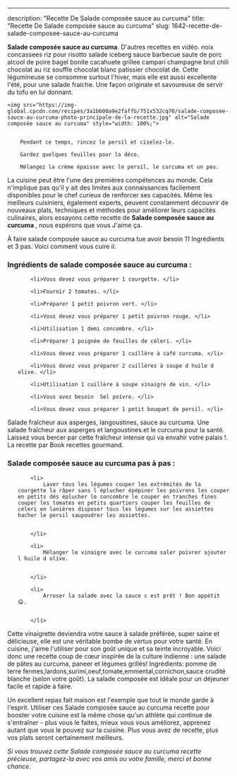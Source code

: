 ---
description: "Recette De Salade composée sauce au curcuma"
title: "Recette De Salade composée sauce au curcuma"
slug: 1642-recette-de-salade-composee-sauce-au-curcuma

<p>
	<strong>Salade composée sauce au curcuma</strong>. 
	D&#39;autres recettes en vidéo. noix concassees riz pour risotto salade iceberg sauce barbecue saute de porc alcool de poire bagel bonite cacahuete grillee campari champagne brut chili chocolat au riz souffle chocolat blanc patissier chocolat de. Cette légumineuse se consomme surtout l&#39;hiver, mais elle est aussi excellente l&#39;été, pour une salade fraiche. Une façon originale et savoureuse de servir du tofu en lui donnant.
</p>
<p>
	
	<img src="https://img-global.cpcdn.com/recipes/3a1b600a9e2faffb/751x532cq70/salade-composee-sauce-au-curcuma-photo-principale-de-la-recette.jpg" alt="Salade composée sauce au curcuma" style="width: 100%;">
	
	
		Pendant ce temps, rincez le persil et ciselez-le.
	
		Gardez quelques feuilles pour la déco.
	
		Mélangez la crème épaisse avec le persil, le curcuma et un peu.
	
</p>

La cuisine peut être l'une des premières compétences au monde. Cela n'implique pas qu'il y ait des limites aux connaissances facilement disponibles pour le chef curieux de renforcer ses capacités. Même les meilleurs cuisiniers, également experts, peuvent constamment découvrir de nouveaux plats, techniques et méthodes pour améliorer leurs capacités culinaires, alors essayons cette recette de <strong> Salade composée sauce au curcuma </strong>, nous espérons que vous J'aime ça.

<!--inarticleads1-->

À faire salade composée sauce au curcuma tue avoir besoin 11 Ingrédients et 3 pas. Voici comment vous cuire il.

<h3>Ingrédients de salade composée sauce au curcuma :</h3>

<ol>
	
		<li>Vous devez vous préparer 1 courgette. </li>
	
		<li>Fournir 2 tomates. </li>
	
		<li>Préparer 1 petit poivron vert. </li>
	
		<li>Vous devez vous préparer 1 petit poivron rouge. </li>
	
		<li>Utilisation 1 demi concombre. </li>
	
		<li>Préparer 1 poignée de feuilles de céleri. </li>
	
		<li>Vous devez vous préparer 1 cuillère à café curcuma. </li>
	
		<li>Vous devez vous préparer 2 cuillères à soupe d huile d olive. </li>
	
		<li>Utilisation 1 cuillère à soupe vinaigre de vin. </li>
	
		<li>Vous avez besoin  Sel poivre. </li>
	
		<li>Vous devez vous préparer 1 petit bouquet de persil. </li>
	
</ol>

Salade fraîcheur aux asperges, langoustines, sauce au curcuma. Une salade fraîcheur aux asperges et langoustines.et le curcuma pour la santé. Laissez vous bercer par cette fraîcheur intense qui va envahir votre palais !. La recette par Book recettes gourmand. 

<!--inarticleads2-->

<h3>Salade composée sauce au curcuma pas à pas :</h3>

<ol>
	
		<li>
			Laver tous les légumes couper les extrémités de la courgette la râper sans l éplucher épépiner les poivrons les couper en petits dés éplucher le concombre le couper en tranches fines couper les tomates en petits quartiers couper les feuilles de céleri en lanières disposer tous les légumes sur les assiettes hacher le persil saupoudrer les assiettes.
			
			
		</li>
	
		<li>
			Mélanger le vinaigre avec le curcuma saler poivrer ajouter l huile d olive.
			
			
		</li>
	
		<li>
			Arroser la salade avec la sauce c est prêt ! Bon appétit 😋.
			
			
		</li>
	
</ol>

Cette vinaigrette deviendra votre sauce à salade préférée, super saine et délicieuse, elle est une véritable bombe de vertus pour votre santé. En cuisine, j&#39;aime l&#39;utiliser pour son goût unique et sa teinte incroyable. Voici donc une recette coup de cœur inspirée de la culture indienne : une salade de pâtes au curcuma, paneer et légumes grillés! Ingrédients: pomme de terre fermes,lardons,surimi,oeuf,tomate,emmental,cornichon,sauce crudité blanche (selon votre goût). La salade composée est idéale pour un déjeuner facile et rapide à faire. 

<!--inarticleads1-->

<p>
Un excellent repas fait maison est l'exemple que tout le monde garde à l'esprit. Utiliser ces Salade composée sauce au curcuma recette pour booster votre cuisine est la même chose qu'un athlète qui continue de s'entraîner - plus vous le faites, mieux vous vous améliorez, apprenez autant que vous le pouvez sur la cuisine. Plus vous avez de recette, plus vos plats seront certainement meilleurs.
</p>

<p>
<i>Si vous trouvez cette Salade composée sauce au curcuma recette précieuse, partagez-la avec vos amis ou votre famille, merci et bonne chance.</i>
</p>
